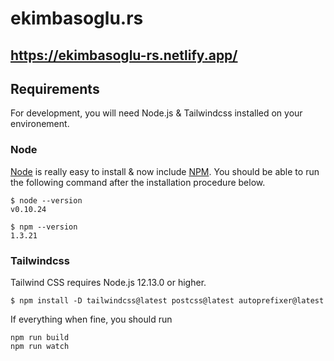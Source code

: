 # ekimbasoglu.rs

## https://ekimbasoglu-rs.netlify.app/

## Requirements
For development, you will need Node.js & Tailwindcss installed on your environement.

### Node

[Node](http://nodejs.org/) is really easy to install & now include [NPM](https://npmjs.org/).
You should be able to run the following command after the installation procedure
below.

    $ node --version
    v0.10.24

    $ npm --version
    1.3.21
    
### Tailwindcss

Tailwind CSS requires Node.js 12.13.0 or higher.

    $ npm install -D tailwindcss@latest postcss@latest autoprefixer@latest
    
If everything when fine, you should run

    npm run build
    npm run watch
